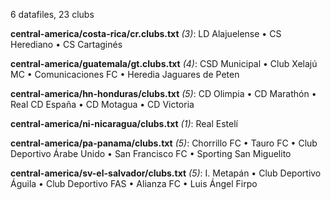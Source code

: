 6 datafiles, 23 clubs

**central-america/costa-rica/cr.clubs.txt** _(3)_:  LD Alajuelense • CS Herediano • CS Cartaginés

**central-america/guatemala/gt.clubs.txt** _(4)_:  CSD Municipal • Club Xelajú MC • Comunicaciones FC • Heredia Jaguares de Peten

**central-america/hn-honduras/clubs.txt** _(5)_:  CD Olimpia • CD Marathón • Real CD España • CD Motagua • CD Victoria

**central-america/ni-nicaragua/clubs.txt** _(1)_:  Real Estelí

**central-america/pa-panama/clubs.txt** _(5)_:  Chorrillo FC • Tauro FC • Club Deportivo Árabe Unido • San Francisco FC • Sporting San Miguelito

**central-america/sv-el-salvador/clubs.txt** _(5)_:  I. Metapán • Club Deportivo Águila • Club Deportivo FAS • Alianza FC • Luis Ángel Firpo


